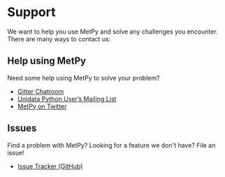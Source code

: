 # Support

We want to help you use MetPy and solve any challenges you encounter. There
are many ways to contact us:

## Help using MetPy
Need some help using MetPy to solve your problem?
* [Gitter Chatroom](https://gitter.im/Unidata/MetPy)
* [Unidata Python User’s Mailing List](https://www.unidata.ucar.edu/support/#mailinglists)
* [MetPy on Twitter](https://twitter.com/MetPy)

## Issues
Find a problem with MetPy? Looking for a feature we don't have? File an issue!
* [Issue Tracker (GitHub)](https://github.com/Unidata/MetPy/issues)
